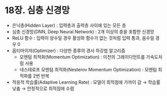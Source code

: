 # 18장. 심층 신경망

- 은닉층(Hidden Layer) : 입력층과 출력층 사이에 있는 모든 층
- 심층 신경망(DNN, Deep Neural Network) : 2개 이상의 층을 포함한 신경망
- ReLU 함수 : 입력이 양수일 경우 활성화 함수가 없는 것처럼 입력 통과, 음수일 경우 0
- 옵티마이저(Optimizer) : 다양한 종류의 경사 하강법 알고리즘
    - 모멘텀 최적화(Momentum Optimization) : 이전의 그레이디언트를 가속도처럼 사용
    - 네스테로프 모멘텀 최적화(Nesterov Momentum Optimization) : 모멘텀 최적화를 2번 반복
- 적응적 학습률(Adaptive Learning Rate) : 모델이 최적점에 가까이 감 → 학습률 낮춤 → 안정적으로 최적점에 수렴